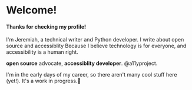 # Welcome!

#### Thanks for checking my profile!

I'm Jeremiah, a technical writer and Python developer.
I write about open source and accessiblity
Because I believe technology is for everyone, and accessibility is a human right.

__open source__ advocate, __accessiblity developer__. @a11yproject.

I'm in the early days of my career, so there aren't many cool stuff here (yet!). 
It's a work in progress.🚀


 



